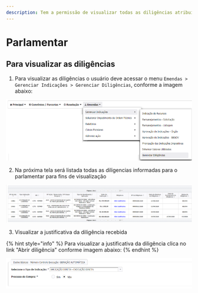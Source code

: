 ```yaml
---
description: Tem a permissão de visualizar todas as diligências atribuídas a ele.
---
```


# Parlamentar

## Para visualizar as diligências 

1. Para visualizar as diligências o usuário deve acessar o menu  `Emendas > Gerenciar Indicações > Gerenciar Diligências`, conforme a imagem abaixo:

![](../../.gitbook/assets/image%20%28171%29.png)

2.  Na próxima tela será listada todas as diligencias informadas para o parlamentar para fins de visualização 

![](../../.gitbook/assets/image%20%28133%29.png)

3. Visualizar a justificativa da diligência recebida

{% hint style="info" %}
Para visualizar a justificativa da diligência clica no link "Abrir diligência" conforme imagem abaixo:
{% endhint %}

![](../../.gitbook/assets/image%20%28169%29.png)


